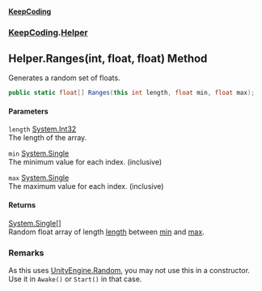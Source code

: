 #### [KeepCoding](index.md 'index')
### [KeepCoding](KeepCoding.md 'KeepCoding').[Helper](Helper.md 'KeepCoding.Helper')
## Helper.Ranges(int, float, float) Method
Generates a random set of floats.  
```csharp
public static float[] Ranges(this int length, float min, float max);
```
#### Parameters
<a name='KeepCoding.Helper.Ranges(int.float.float).length'></a>
`length` [System.Int32](https://docs.microsoft.com/en-us/dotnet/api/System.Int32 'System.Int32')  
The length of the array.
  
<a name='KeepCoding.Helper.Ranges(int.float.float).min'></a>
`min` [System.Single](https://docs.microsoft.com/en-us/dotnet/api/System.Single 'System.Single')  
The minimum value for each index. (inclusive)
  
<a name='KeepCoding.Helper.Ranges(int.float.float).max'></a>
`max` [System.Single](https://docs.microsoft.com/en-us/dotnet/api/System.Single 'System.Single')  
The maximum value for each index. (inclusive)
  
#### Returns
[System.Single](https://docs.microsoft.com/en-us/dotnet/api/System.Single 'System.Single')[[]](https://docs.microsoft.com/en-us/dotnet/api/System.Array 'System.Array')  
Random float array of length [length](Helper.Ranges.cGW8CfQCMJ8Nt3ZmF+7u8g.md#KeepCoding.Helper.Ranges(int.float.float).length 'KeepCoding.Helper.Ranges(int, float, float).length') between [min](Helper.Ranges.cGW8CfQCMJ8Nt3ZmF+7u8g.md#KeepCoding.Helper.Ranges(int.float.float).min 'KeepCoding.Helper.Ranges(int, float, float).min') and [max](Helper.Ranges.cGW8CfQCMJ8Nt3ZmF+7u8g.md#KeepCoding.Helper.Ranges(int.float.float).max 'KeepCoding.Helper.Ranges(int, float, float).max').
### Remarks
As this uses [UnityEngine.Random](https://docs.microsoft.com/en-us/dotnet/api/UnityEngine.Random 'UnityEngine.Random'), you may not use this in a constructor. Use it in `Awake()` or `Start()` in that case.  

